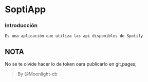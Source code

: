 # SoptiApp

### Introducción
    Es una aplicación que utiliza las api disponibles de Spotify

## NOTA
No se te olvide hacer lo de token oara publicarlo en git,pages;

>By @Moonlight-cb